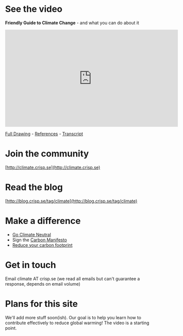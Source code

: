 # See the video

**Friendly Guide to Climate Change** - and what you can do about it

<iframe width="560" height="315" src="https://www.youtube.com/embed/3CM_KkDuzGQ" frameborder="0" allowfullscreen></iframe>

[Full Drawing](http://everytoncounts.org/images/Friendly-Guide-to-Climate-Change.jpeg) - [References](https://docs.google.com/document/d/1Zh2aqWDguue6Cig-3T1G7wTcLcxbGi2WXZpFMj9M9Tw/edit) - [Transcript](https://docs.google.com/document/d/1eW-SfSCFwRQrxx2IPeec33ZHELXuDkFIvG0BdtCH1Ww/edit)

# Join the community

[http://climate.crisp.se](http://climate.crisp.se)

# Read the blog

[http://blog.crisp.se/tag/climate](http://blog.crisp.se/tag/climate)

# Make a difference

* [Go Climate Neutral](http://www.goclimateneutral.org)
* Sign the [Carbon Manifesto](http://carbonmanifesto.org)
* [Reduce your carbon footprint](/carbonguide)

# Get in touch

Email climate AT crisp.se (we read all emails but can't guarantee a response, depends on email volume)

# Plans for this site
We'll add more stuff soon(ish). Our goal is to help you learn how to contribute effectively to reduce global warming! The video is a starting point.

